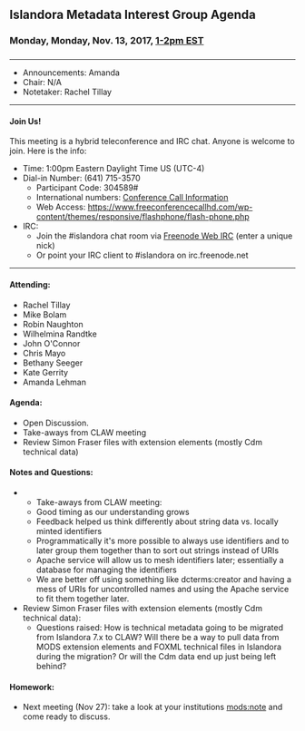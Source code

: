 ## Islandora Metadata Interest Group Agenda
### Monday, Monday, Nov. 13, 2017, [1-2pm EST](http://www.thetimezoneconverter.com/?t=1%20pm&tz=Toronto&)
### 
---
* Announcements: Amanda
* Chair: N/A
* Notetaker: Rachel Tillay  

---

#### Join Us!
This meeting is a hybrid teleconference and IRC chat. Anyone is welcome to join. Here is the info:
* Time: 1:00pm Eastern Daylight Time US (UTC-4)
* Dial-in Number: (641) 715-3570
  * Participant Code: 304589#
  * International numbers: [Conference Call Information](https://github.com/Islandora-CLAW/CLAW/wiki/Conference-Call-Information)
  * Web Access: https://www.freeconferencecallhd.com/wp-content/themes/responsive/flashphone/flash-phone.php
* IRC:
  * Join the #islandora chat room via [Freenode Web IRC](http://webchat.freenode.net/) (enter a unique nick)
  * Or point your IRC client to #islandora on irc.freenode.net
---
#### Attending:
* Rachel Tillay
* Mike Bolam
* Robin Naughton
* Wilhelmina Randtke
* John O'Connor
* Chris Mayo
* Bethany Seeger
* Kate Gerrity
* Amanda Lehman

#### Agenda:
* Open Discussion.
* Take-aways from CLAW meeting
* Review Simon Fraser files with extension elements (mostly Cdm technical data)
#### Notes and Questions:
* * Take-aways from CLAW meeting:
  * Good timing as our understanding grows
  * Feedback helped us think differently about string data vs. locally minted identifiers
  * Programmatically it's more possible to always use identifiers and to later group them together than to sort out strings instead of URIs
  * Apache service will allow us to mesh identifiers later; essentially a database for managing the identifiers
  * We are better off using something like dcterms:creator and having a mess of URIs for uncontrolled names and using the Apache service to fit them together later.
* Review Simon Fraser files with extension elements (mostly Cdm technical data):
  * Questions raised: How is technical metadata going to be migrated from Islandora 7.x to CLAW? Will there be a way to pull data from MODS extension elements and FOXML technical files in Islandora during the migration? Or will the Cdm data end up just being left behind?

#### Homework: 
* Next meeting (Nov 27): take a look at your institutions [mods:note](https://trello.com/c/BDRishWv) and come ready to discuss. 
